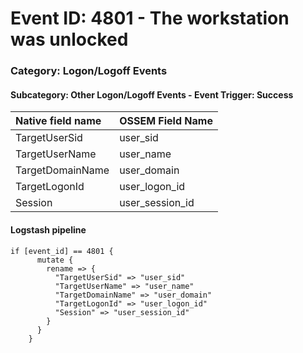 # Event ID: 4801 - The workstation was unlocked
### Category: Logon/Logoff Events
#### Subcategory: Other Logon/Logoff Events - Event Trigger: Success

|Native field name            |OSSEM Field Name                   |
|:----------------------------|:----------------------------------|
| TargetUserSid               | user_sid                          |
| TargetUserName              | user_name                         |
| TargetDomainName            | user_domain                       |
| TargetLogonId               | user_logon_id                     |
| Session                     | user_session_id                   |


#### Logstash pipeline

```
if [event_id] == 4801 {
      mutate {
        rename => {
          "TargetUserSid" => "user_sid"
          "TargetUserName" => "user_name"
          "TargetDomainName" => "user_domain"
          "TargetLogonId" => "user_logon_id"    
          "Session" => "user_session_id"
        }
      }
    }
```
